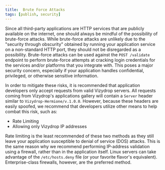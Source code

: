 ```yaml
---
title:  Brute Force Attacks
tags: [publish, security]
---
```


Since all third-party applications are HTTP services that are publicly available on the internet, one should always be mindful of the possibility of brute-force attacks.  While brute-force attacks are unlikely due to the "security through obscurity" obtained by running your application service on a non-standard HTTP port, they should not be disregarded as a possibility.  Brute-force attacks can be used against the `POST /validate` endpoint to perform brute-force attempts at cracking login credentials for the services and/or platforms that you integrate with.  This poses a major security concern, especially if your application handles confidential, privileged, or otherwise sensitive information.

In order to mitigate these risks, it is recommended that application developers only accept requests from valid Vizydrop servers.  All requests coming from Vizydrop's applications gallery will contain a `Server` header similar to `Vizydrop-Hermione/v.1.0.0`.  However, because these headers are easily spoofed, we recommend that developers utilize other means to help combat this risk, such as:

- Rate Limiting
- Allowing only Vizydrop IP addresses

Rate limiting is the least recommended of these two methods as they still leave your application susceptible to denial of service (DOS) attacks.  This is the same reason why we recommend performing IP-address validation using a firewall, rather than in the application itself.  Linux servers can take advantage of the `/etc/hosts.deny` file (or your favorite flavor's equivalent).  Enterprise-class firewalls, however, are the preferred method.